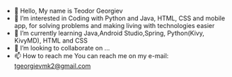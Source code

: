 - 👋 Hello, My name is Teodor Georgiev
- 👀 I’m interested in Coding with Python and Java, HTML, CSS and mobile app, for solving problems and making living with technologies easier
- 🌱 I’m currently learning Java,Android Studio,Spring, Python(Kivy, KivyMD), HTML and CSS
- 💞️ I’m looking to collaborate on ...
- 📫 How to reach me You can reach me on my e-mail: tgeorgievmk2@gmail.com

<!---
TeodorGjava/TeodorGjava is a ✨ special ✨ repository because its `README.md` (this file) appears on your GitHub profile.
You can click the Preview link to take a look at your changes.
--->
